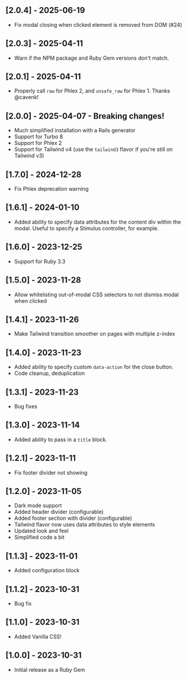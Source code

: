 ## [2.0.4] - 2025-06-19

- Fix modal closing when clicked element is removed from DOM (#24)

## [2.0.3] - 2025-04-11

- Warn if the NPM package and Ruby Gem versions don't match.

## [2.0.1] - 2025-04-11

- Properly call `raw` for Phlex 2, and `unsafe_raw` for Phlex 1. Thanks @cavenk!

## [2.0.0] - 2025-04-07 - Breaking changes!

- Much simplified installation with a Rails generator
- Support for Turbo 8
- Support for Phlex 2
- Support for Tailwind v4 (use the `tailwind3` flavor if you're still on Tailwind v3)

## [1.7.0] - 2024-12-28

- Fix Phlex deprecation warning

## [1.6.1] - 2024-01-10

- Added ability to specify data attributes for the content div within the modal. Useful to specify a Stimulus controller, for example.

## [1.6.0] - 2023-12-25

- Support for Ruby 3.3

## [1.5.0] - 2023-11-28

- Allow whitelisting out-of-modal CSS selectors to not dismiss modal when clicked

## [1.4.1] - 2023-11-26

- Make Tailwind transition smoother on pages with multiple z-index

## [1.4.0] - 2023-11-23

- Added ability to specify custom `data-action` for the close button.
- Code cleanup, deduplication

## [1.3.1] - 2023-11-23

- Bug fixes

## [1.3.0] - 2023-11-14

- Added ability to pass in a `title` block.

## [1.2.1] - 2023-11-11

- Fix footer divider not showing

## [1.2.0] - 2023-11-05

- Dark mode support
- Added header divider (configurable)
- Added footer section with divider (configurable)
- Tailwind flavor now uses data attributes to style elements
- Updated look and feel
- Simplified code a bit

## [1.1.3] - 2023-11-01

- Added configuration block

## [1.1.2] - 2023-10-31

- Bug fix

## [1.1.0] - 2023-10-31

- Added Vanilla CSS!

## [1.0.0] - 2023-10-31

- Initial release as a Ruby Gem
